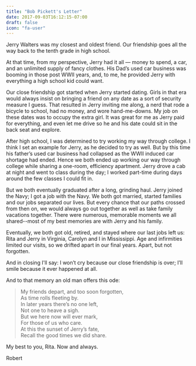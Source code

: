 ```yaml
---
title: "Bob Pickett's Letter"
date: 2017-09-03T16:12:15-07:00
draft: false
icon: "fa-user"
---
```


Jerry Walters was my closest and oldest friend. Our friendship goes all the way
back to the tenth grade in high school.
<!--more-->

At that time, from my perspective,
Jerry had it all — money to spend, a car, and an unlimited supply of fancy
clothes. His Dad’s used car business was booming in those post WWII years, and,
to me, he provided Jerry with everything a high school kid could want.

Our close friendship got started when Jerry started dating. Girls in that era
would always insist on bringing a friend on any date as a sort of security
measure I guess. That resulted in Jerry inviting me along, a nerd that rode a
bicycle to school, had no money, and wore hand-me-downs. My job on these dates
was to occupy the extra girl. It was great for me as Jerry paid for everything,
and even let me drive so he and his date could sit in the back seat and
explore.

After high school, I was determined to try working my way through college. I
think I set an example for Jerry, as he decided to try as well. But by this
time his father’s used car business had collapsed as the WWII induced car
shortage had ended. Hence we both ended up working our way through college
while sharing a one-room, efficiency apartment. Jerry drove a cab at night and
went to class during the day; I worked part-time during days around the few
classes I could fit in.

But we both eventually graduated after a long, grinding haul. Jerry joined the
Navy; I got a job with the Navy. We both got married, started families and our
jobs separated our lives. But every chance that our paths crossed from then on,
we would always go out together as well as take family vacations together.
There were numerous, memorable moments we all shared--most of my best memories
are with Jerry and his family.

Eventually, we both got old, retired, and stayed where our last jobs left us:
Rita and Jerry in Virginia, Carolyn and I in Mississippi. Age and infirmities
limited our visits, so we drifted apart in our final years. Apart, but not
forgotten.

And in closing I'll say: I won’t cry because our close friendship is over; I’ll
smile because it ever happened at all.

And to that memory an old man offers this ode:

> My friends depart, and too soon forgotten, <br />
> As time rolls fleeting by. <br />
> In later years there’s no one left, <br />
> Not one to heave a sigh. <br />
> But we here now will ever mark, <br />
> For those of us who care. <br />
> At this the sunset of Jerry’s fate, <br />
> Recall the good times we did share.

My best to you, Rita. Now and always.

Robert

